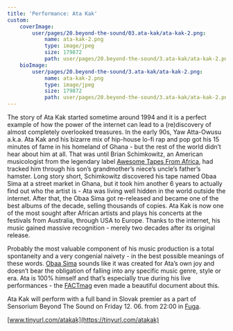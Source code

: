 ```yaml
---
title: 'Performance: Ata Kak'
custom:
    coverImage:
        user/pages/20.beyond-the-sound/03.ata-kak/ata-kak-2.png:
            name: ata-kak-2.png
            type: image/jpeg
            size: 179872
            path: user/pages/20.beyond-the-sound/3.ata-kak/ata-kak-2.png
    bioImage:
        user/pages/20.beyond-the-sound/3.ata-kak/ata-kak-2.png:
            name: ata-kak-2.png
            type: image/jpeg
            size: 179872
            path: user/pages/20.beyond-the-sound/3.ata-kak/ata-kak-2.png
---
```


The story of Ata Kak started sometime around 1994 and it is a perfect example of how the power of the internet can lead to a (re)discovery of almost completely overlooked treasures. In the early 90s, Yaw Atta-Owusu a.k.a. Ata Kak and his bizarre mix of hip-house lo-fi rap and pop got his 15 minutes of fame in his homeland of Ghana - but the rest of the world didn’t hear about him at all. That was until Brian Schimkowitz, an American musicologist from the legendary label [Awesome Tapes From Africa](https://www.awesometapes.com), had tracked him through his son’s grandmother’s niece’s uncle’s father’s hamster. Long story short, Schimkowitz discovered his tape named Obaa Sima at a street market in Ghana, but it took him another 6 years to actually find out who the artist is - Ata was living well hidden in the world outside the internet. After that, the Obaa Sima got re-released and became one of the best albums of the decade, selling thousands of copies. Ata Kak is now one of the most sought after African artists and plays his concerts at the festivals from Australia, through USA to Europe. Thanks to the internet, his music gained massive recognition - merely two decades after its original release.

Probably the most valuable component of his music production is a total spontaneity and a very congenial naivety - in the best possible meanings of these words. [Obaa Sima](https://www.youtube.com/watch?v=cd0PV82e1jE) sounds like it was created for Ata’s own joy and doesn’t bear the obligation of falling into any specific music genre, style or era. Ata is 100% himself and that’s especially true during his live performances - the [FACTmag](https://www.factmag.com) even made a beautiful document about this. 

Ata Kak will perform with a full band in Slovak premier as a part of Sensorium Beyond The Sound on Friday 12. 06. from 22:00 in [Fuga](http://fuga.forumabsurdum.sk/).


[www.tinyurl.com/atakak](https://tinyurl.com/atakak)